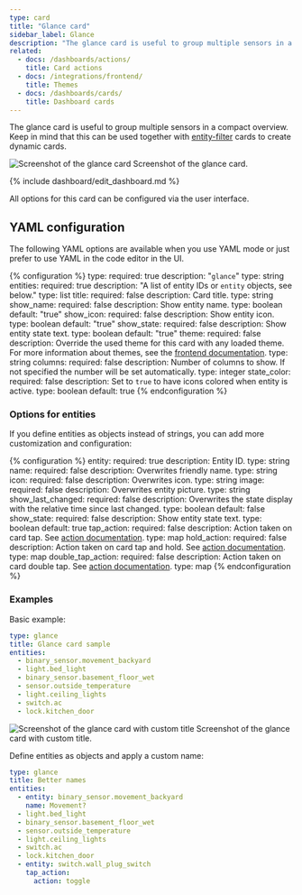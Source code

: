 ```yaml
---
type: card
title: "Glance card"
sidebar_label: Glance
description: "The glance card is useful to group multiple sensors in a compact overview."
related:
  - docs: /dashboards/actions/
    title: Card actions
  - docs: /integrations/frontend/
    title: Themes
  - docs: /dashboards/cards/
    title: Dashboard cards
---
```


The glance card is useful to group multiple sensors in a compact overview. Keep in mind that this can be used together with [entity-filter](/dashboards/entity-filter/) cards to create dynamic cards.

<p class='img'>
<img src='/images/dashboards/glance_card.png' alt='Screenshot of the glance card'>
Screenshot of the glance card.
</p>

{% include dashboard/edit_dashboard.md %}

All options for this card can be configured via the user interface.

## YAML configuration

The following YAML options are available when you use YAML mode or just prefer to use YAML in the code editor in the UI.

{% configuration %}
type:
  required: true
  description: "`glance`"
  type: string
entities:
  required: true
  description: "A list of entity IDs or `entity` objects, see below."
  type: list
title:
  required: false
  description: Card title.
  type: string
show_name:
  required: false
  description: Show entity name.
  type: boolean
  default: "true"
show_icon:
  required: false
  description: Show entity icon.
  type: boolean
  default: "true"
show_state:
  required: false
  description: Show entity state text.
  type: boolean
  default: "true"
theme:
  required: false
  description: Override the used theme for this card with any loaded theme. For more information about themes, see the [frontend documentation](/integrations/frontend/).
  type: string
columns:
  required: false
  description: Number of columns to show. If not specified the number will be set automatically.
  type: integer
state_color:
  required: false
  description: Set to `true` to have icons colored when entity is active.
  type: boolean
  default: true
{% endconfiguration %}

### Options for entities

If you define entities as objects instead of strings, you can add more customization and configuration:

{% configuration %}
entity:
  required: true
  description: Entity ID.
  type: string
name:
  required: false
  description: Overwrites friendly name.
  type: string
icon:
  required: false
  description: Overwrites icon.
  type: string
image:
  required: false
  description: Overwrites entity picture.
  type: string
show_last_changed:
  required: false
  description: Overwrites the state display with the relative time since last changed.
  type: boolean
  default: false
show_state:
  required: false
  description: Show entity state text.
  type: boolean
  default: true
tap_action:
  required: false
  description: Action taken on card tap. See [action documentation](/dashboards/actions/#tap-action).
  type: map
hold_action:
  required: false
  description: Action taken on card tap and hold. See [action documentation](/dashboards/actions/).
  type: map
double_tap_action:
  required: false
  description: Action taken on card double tap. See [action documentation](/dashboards/actions/#double-tap-action).
  type: map
{% endconfiguration %}

### Examples

Basic example:

```yaml
type: glance
title: Glance card sample
entities:
  - binary_sensor.movement_backyard
  - light.bed_light
  - binary_sensor.basement_floor_wet
  - sensor.outside_temperature
  - light.ceiling_lights
  - switch.ac
  - lock.kitchen_door
```

<p class='img'>
<img src='/images/dashboards/glance_card.png' alt='Screenshot of the glance card with custom title'>
Screenshot of the glance card with custom title.
</p>

Define entities as objects and apply a custom name:

```yaml
type: glance
title: Better names
entities:
  - entity: binary_sensor.movement_backyard
    name: Movement?
  - light.bed_light
  - binary_sensor.basement_floor_wet
  - sensor.outside_temperature
  - light.ceiling_lights
  - switch.ac
  - lock.kitchen_door
  - entity: switch.wall_plug_switch
    tap_action:
      action: toggle
```
